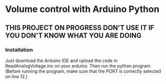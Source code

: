 # Volume control with Arduino Python

## THIS PROJECT ON PROGRESS DON'T USE IT IF YOU DON'T KNOW WHAT YOU ARE DOING ##

### Installation ###

Just download the Arduino IDE and upload the code in ReadAnalogVoltage.ino on your arduino.
Then run the python program. (Before running the program, make sure that the PORT is correctly selected on line 12.)
